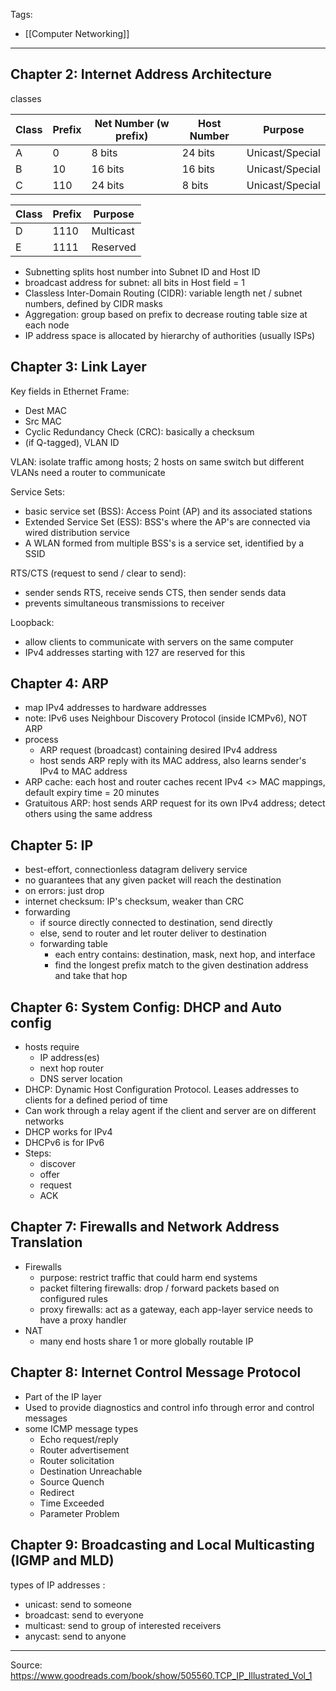 Tags:
- [[Computer Networking]]
---
## Chapter 2: Internet Address Architecture
classes

| Class | Prefix | Net Number (w prefix) | Host Number | Purpose         |
| ----- | ------ | --------------------- | ----------- | --------------- |
| A     | 0      | 8 bits                | 24 bits     | Unicast/Special |
| B     | 10     | 16 bits               | 16 bits     | Unicast/Special |
| C     | 110    | 24 bits               | 8 bits      | Unicast/Special |

| Class | Prefix | Purpose   |
| ----- | ------ | --------- |
| D     | 1110   | Multicast |
| E     | 1111   | Reserved  |
- Subnetting splits host number into Subnet ID and Host ID
- broadcast address for subnet: all bits in Host field = 1
- Classless Inter-Domain Routing (CIDR): variable length net / subnet numbers, defined by CIDR masks
- Aggregation: group based on prefix to decrease routing table size at each node
- IP address space is allocated by hierarchy of authorities (usually ISPs)

## Chapter 3: Link Layer
Key fields in Ethernet Frame:
- Dest MAC
- Src MAC
- Cyclic Redundancy Check (CRC): basically a checksum
- (if Q-tagged), VLAN ID

VLAN: isolate traffic among hosts; 2 hosts on same switch but different VLANs need a router to communicate

Service Sets:
- basic service set (BSS): Access Point (AP) and its associated stations
- Extended Service Set (ESS): BSS's where the AP's are connected via wired distribution service
- A WLAN formed from multiple BSS's is a service set, identified by a SSID

RTS/CTS (request to send / clear to send):
- sender sends RTS, receive sends CTS, then sender sends data
- prevents simultaneous transmissions to receiver 

Loopback:
- allow clients to communicate with servers on the same computer
- IPv4 addresses starting with 127 are reserved for this

## Chapter 4: ARP
- map IPv4 addresses to hardware addresses
- note: IPv6 uses Neighbour Discovery Protocol (inside ICMPv6), NOT ARP
- process
	- ARP request (broadcast) containing desired IPv4 address
	- host sends ARP reply with its MAC address, also learns sender's IPv4 to MAC address
- ARP cache: each host and router caches recent IPv4 <> MAC mappings, default expiry time = 20 minutes
- Gratuitous ARP: host sends ARP request for its own IPv4 address; detect others using the same address

## Chapter 5: IP
- best-effort, connectionless datagram delivery service
- no guarantees that any given packet will reach the destination
- on errors: just drop
- internet checksum: IP's checksum, weaker than CRC
- forwarding
	- if source directly connected to destination, send directly
	- else, send to router and let router deliver to destination
	- forwarding table
		- each entry contains: destination, mask, next hop, and interface
		- find the longest prefix match to the given destination address and take that hop

## Chapter 6: System Config: DHCP and Auto config
- hosts require
    - IP address(es)
    - next hop router
    - DNS server location
- DHCP: Dynamic Host Configuration Protocol. Leases addresses to clients for a defined period of time
- Can work through a relay agent if the client and server are on different networks
- DHCP works for IPv4
- DHCPv6 is for IPv6
- Steps:
    - discover
    - offer
    - request
    - ACK

## Chapter 7: Firewalls and Network Address Translation
- Firewalls
    - purpose: restrict traffic that could harm end systems
    - packet filtering firewalls: drop / forward packets based on configured rules
    - proxy firewalls: act as a gateway, each app-layer service needs to have a proxy handler
- NAT
    - many end hosts share 1 or more globally routable IP

## Chapter 8: Internet Control Message Protocol
- Part of the IP layer
- Used to provide diagnostics and control info through error and control messages
- some ICMP message types
    - Echo request/reply
    - Router advertisement
    - Router solicitation
    - Destination Unreachable
    - Source Quench
    - Redirect
    - Time Exceeded
    - Parameter Problem

## Chapter 9: Broadcasting and Local Multicasting (IGMP and MLD)
types of IP addresses :
- unicast: send to someone
- broadcast: send to everyone
- multicast: send to group of interested receivers
- anycast: send to anyone

---
Source: https://www.goodreads.com/book/show/505560.TCP_IP_Illustrated_Vol_1